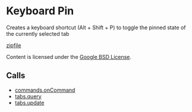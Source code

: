 
Keyboard Pin
=======

Creates a keyboard shortcut (Alt + Shift + P) to toggle the pinned state of the currently selected tab

[zipfile](http://developer.chrome.com/extensions/examples/api/tabs/pin.zip)

Content is licensed under the [Google BSD License](http://code.google.com/google_bsd_license.html).

Calls
-----

* [commands.onCommand](http://developer.chrome.com/extensions/commands.html#event-onCommand)
* [tabs.query](http://developer.chrome.com/extensions/tabs.html#method-query)
* [tabs.update](http://developer.chrome.com/extensions/tabs.html#method-update)